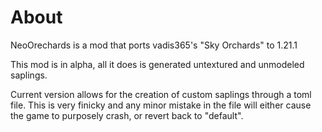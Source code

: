 
# About

NeoOrechards is a mod that ports vadis365's "Sky Orchards" to 1.21.1

This mod is in alpha, all it does is generated untextured and unmodeled saplings.

Current version allows for the creation of custom saplings through a toml file. 
This is very finicky and any minor mistake in the file will either cause the game to purposely crash, or revert back to "default". 
